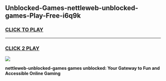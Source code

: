 
## Unblocked-Games-nettleweb-unblocked-games-Play-Free-i6q9k
<h3>
<a href="https://premium76.site?title=nettleweb-unblocked-games&ref=23A">CLICK TO PLAY</a></h3>
<hr>

<h3>
<a href="https://premium76.site?title=nettleweb-unblocked-games&ref=23A">CLICK 2 PLAY</a>
  
</h3>

<a href="https://premium76.site?title=nettleweb-unblocked-games&ref=23A"><img src="https://clearcache.store/games.png"></a>


**nettleweb-unblocked-games games unblocked: Your Gateway to Fun and Accessible Online Gaming**
